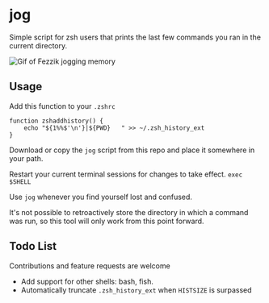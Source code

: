 # jog

Simple script for zsh users that prints the last few commands you ran in the current directory.

![Gif of Fezzik jogging memory](https://media1.giphy.com/media/5PNM2yFGbUVK8/giphy.gif?cid=ecf05e47a644d0cfbeab72eab8ea67edb714352983ffd82b&rid=giphy.gif)

## Usage

Add this function to your `.zshrc`
```
function zshaddhistory() {
	echo "${1%%$'\n'}|${PWD}   " >> ~/.zsh_history_ext
}
```
Download or copy the `jog` script from this repo and place it somewhere in your path. 

Restart your current terminal sessions for changes to take effect. `exec $SHELL`

Use `jog` whenever you find yourself lost and confused.

It's not possible to retroactively store the directory in which a command was run, so this tool will only work from this point forward.

## Todo List
Contributions and feature requests are welcome

- Add support for other shells: bash, fish.
- Automatically truncate `.zsh_history_ext` when `HISTSIZE` is surpassed
